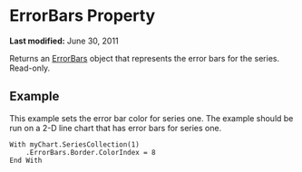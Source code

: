 
# ErrorBars Property

 **Last modified:** June 30, 2011

Returns an  [ErrorBars](f087bede-5ce2-331f-09e1-4c801f8bca82.md) object that represents the error bars for the series. Read-only.

## Example

This example sets the error bar color for series one. The example should be run on a 2-D line chart that has error bars for series one.


```
With myChart.SeriesCollection(1)
    .ErrorBars.Border.ColorIndex = 8
End With


```

